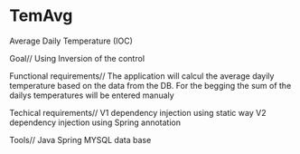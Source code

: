 # TemAvg
Average Daily Temperature (IOC)

Goal// 
Using Inversion of the control 

Functional requirements//
The application will calcul the average dayily temperature based on the data from the DB. 
For the begging the sum of the dailys temperatures will be entered manualy

Techical requirements// 
V1 dependency injection using static way
V2 dependency injection using Spring annotation 

Tools//
Java 
Spring
MYSQL data base

